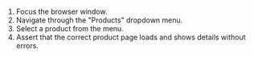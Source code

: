 1. Focus the browser window.
2. Navigate through the "Products" dropdown menu.
3. Select a product from the menu.
4. Assert that the correct product page loads and shows details without errors.